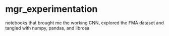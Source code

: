 # mgr_experimentation
notebooks that brought me the working CNN, explored the FMA dataset and tangled with numpy, pandas, and librosa
